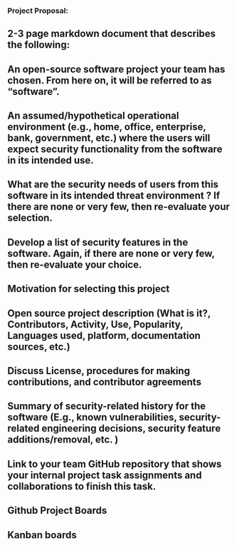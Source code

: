 ### Project Proposal:
## 2-3 page markdown document that describes the following:
## An open-source software project your team has chosen. From here on, it will be referred to as “software”.
## An assumed/hypothetical operational environment (e.g., home, office, enterprise, bank, government, etc.) where the users will expect security functionality from the software in its intended use.
## What are the security needs of users from this software in its intended threat environment ? If there are none or very few, then re-evaluate your selection.
## Develop a list of security features in the software. Again, if there are none or very few, then re-evaluate your choice.
## Motivation for selecting this project
## Open source project description (What is it?, Contributors, Activity, Use, Popularity, Languages used, platform, documentation sources, etc.)
## Discuss License, procedures for making contributions, and contributor agreements
## Summary of security-related history for the software (E.g., known vulnerabilities, security-related engineering decisions, security feature additions/removal, etc. )
## Link to your team GitHub repository that shows your internal project task assignments and collaborations to finish this task.
## Github Project Boards
## Kanban boards
